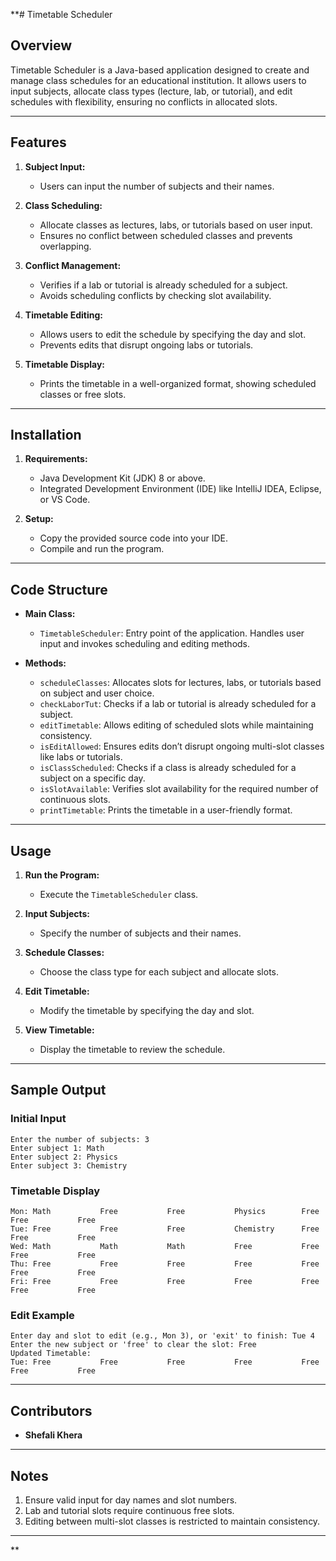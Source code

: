 **# Timetable Scheduler

## Overview
Timetable Scheduler is a Java-based application designed to create and manage class schedules for an educational institution. It allows users to input subjects, allocate class types (lecture, lab, or tutorial), and edit schedules with flexibility, ensuring no conflicts in allocated slots.

---

## Features
1. **Subject Input:**
   - Users can input the number of subjects and their names.

2. **Class Scheduling:**
   - Allocate classes as lectures, labs, or tutorials based on user input.
   - Ensures no conflict between scheduled classes and prevents overlapping.

3. **Conflict Management:**
   - Verifies if a lab or tutorial is already scheduled for a subject.
   - Avoids scheduling conflicts by checking slot availability.

4. **Timetable Editing:**
   - Allows users to edit the schedule by specifying the day and slot.
   - Prevents edits that disrupt ongoing labs or tutorials.

5. **Timetable Display:**
   - Prints the timetable in a well-organized format, showing scheduled classes or free slots.

---

## Installation
1. **Requirements:**
   - Java Development Kit (JDK) 8 or above.
   - Integrated Development Environment (IDE) like IntelliJ IDEA, Eclipse, or VS Code.

2. **Setup:**
   - Copy the provided source code into your IDE.
   - Compile and run the program.

---

## Code Structure
- **Main Class:**
  - `TimetableScheduler`: Entry point of the application. Handles user input and invokes scheduling and editing methods.

- **Methods:**
  - `scheduleClasses`: Allocates slots for lectures, labs, or tutorials based on subject and user choice.
  - `checkLaborTut`: Checks if a lab or tutorial is already scheduled for a subject.
  - `editTimetable`: Allows editing of scheduled slots while maintaining consistency.
  - `isEditAllowed`: Ensures edits don’t disrupt ongoing multi-slot classes like labs or tutorials.
  - `isClassScheduled`: Checks if a class is already scheduled for a subject on a specific day.
  - `isSlotAvailable`: Verifies slot availability for the required number of continuous slots.
  - `printTimetable`: Prints the timetable in a user-friendly format.

---

## Usage
1. **Run the Program:**
   - Execute the `TimetableScheduler` class.

2. **Input Subjects:**
   - Specify the number of subjects and their names.

3. **Schedule Classes:**
   - Choose the class type for each subject and allocate slots.

4. **Edit Timetable:**
   - Modify the timetable by specifying the day and slot.

5. **View Timetable:**
   - Display the timetable to review the schedule.

---

## Sample Output
### Initial Input
```
Enter the number of subjects: 3
Enter subject 1: Math
Enter subject 2: Physics
Enter subject 3: Chemistry
```

### Timetable Display
```
Mon: Math           Free           Free           Physics        Free           Free           Free
Tue: Free           Free           Free           Chemistry      Free           Free           Free
Wed: Math           Math           Math           Free           Free           Free           Free
Thu: Free           Free           Free           Free           Free           Free           Free
Fri: Free           Free           Free           Free           Free           Free           Free
```

### Edit Example
```
Enter day and slot to edit (e.g., Mon 3), or 'exit' to finish: Tue 4
Enter the new subject or 'free' to clear the slot: Free
Updated Timetable:
Tue: Free           Free           Free           Free           Free           Free           Free
```

---

## Contributors
- **Shefali Khera**

---

## Notes
1. Ensure valid input for day names and slot numbers.
2. Lab and tutorial slots require continuous free slots.
3. Editing between multi-slot classes is restricted to maintain consistency.

---

**
